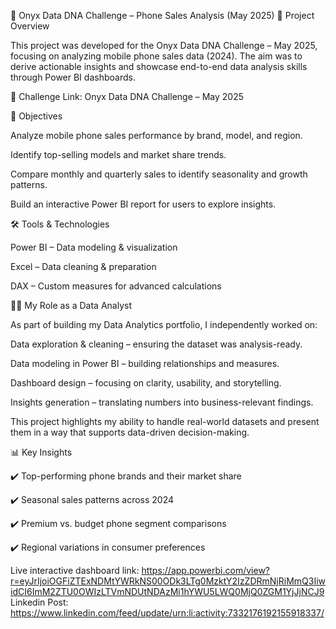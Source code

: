 📱 Onyx Data DNA Challenge – Phone Sales Analysis (May 2025)
📌 Project Overview

This project was developed for the Onyx Data DNA Challenge – May 2025, focusing on analyzing mobile phone sales data (2024).
The aim was to derive actionable insights and showcase end-to-end data analysis skills through Power BI dashboards.

🔗 Challenge Link: Onyx Data DNA Challenge – May 2025

🎯 Objectives

Analyze mobile phone sales performance by brand, model, and region.

Identify top-selling models and market share trends.

Compare monthly and quarterly sales to identify seasonality and growth patterns.

Build an interactive Power BI report for users to explore insights.

🛠 Tools & Technologies

Power BI – Data modeling & visualization

Excel – Data cleaning & preparation

DAX – Custom measures for advanced calculations

👩‍💻 My Role as a Data Analyst

As part of building my Data Analytics portfolio, I independently worked on:

Data exploration & cleaning – ensuring the dataset was analysis-ready.

Data modeling in Power BI – building relationships and measures.

Dashboard design – focusing on clarity, usability, and storytelling.

Insights generation – translating numbers into business-relevant findings.

This project highlights my ability to handle real-world datasets and present them in a way that supports data-driven decision-making.

📊 Key Insights

✔️ Top-performing phone brands and their market share

✔️ Seasonal sales patterns across 2024

✔️ Premium vs. budget phone segment comparisons

✔️ Regional variations in consumer preferences

Live interactive dashboard link: https://app.powerbi.com/view?r=eyJrIjoiOGFiZTExNDMtYWRkNS00ODk3LTg0MzktY2IzZDRmNjRiMmQ3IiwidCI6ImM2ZTU0OWIzLTVmNDUtNDAzMi1hYWU5LWQ0MjQ0ZGM1YjJjNCJ9
Linkedin Post: https://www.linkedin.com/feed/update/urn:li:activity:7332176192155918337/

